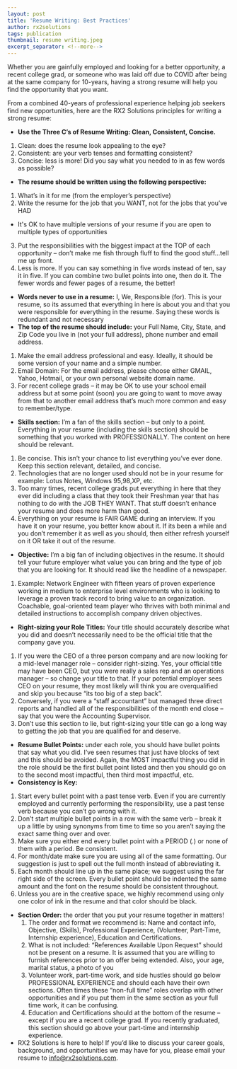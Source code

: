 ```yaml
---
layout: post
title: 'Resume Writing: Best Practices'
author: rx2solutions
tags: publication
thumbnail: resume writing.jpeg
excerpt_separator: <!--more-->
---
```

Whether you are gainfully employed and looking for a better opportunity, a recent college grad, or someone who was laid off due to COVID after being at the same company for 10-years, having a strong resume will help you find the opportunity that you want.
<!--more-->

From a combined 40-years of professional experience helping job seekers find new opportunities, here are the RX2 Solutions principles for writing a strong resume:
- **Use the Three C’s of Resume Writing: Clean, Consistent, Concise.**
 1. Clean: does the resume look appealing to the eye?
 1. Consistent: are your verb tenses and formatting consistent?
 1. Concise: less is more!  Did you say what you needed to in as few words as possible?
- **The resume should be written using the following perspective:**
 1. What’s in it for me (from the employer’s perspective)
 1. Write the resume for the job that you WANT, not for the jobs that you’ve HAD
  - It's OK to have multiple versions of your resume if you are open to multiple types of opportunities
 3. Put the responsibilities with the biggest impact at the TOP of each opportunity – don’t make me fish through fluff to find the good stuff…tell me up front.
 3. Less is more. If you can say something in five words instead of ten, say it in five.  If you can combine two bullet points into one, then do it.  The fewer words and fewer pages of a resume, the better!
- **Words never to use in a resume:** I, We, Responsible (for).  This is your resume, so its assumed that everything in here is about you and that you were responsible for everything in the resume.  Saying these words is redundant and not necessary
- **The top of the resume should include:** your Full Name, City, State, and Zip Code you live in (not your full address), phone number and email address.
 1. Make the email address professional and easy. Ideally, it should be some version of your name and a simple number.
 1. Email Domain: For the email address, please choose either GMAIL, Yahoo, Hotmail, or your own personal website domain name.
 1. For recent college grads – it may be OK to use your school email address but at some point (soon) you are going to want to move away from that to another email address that’s much more common and easy to remember/type.
- **Skills section:** I’m a fan of the skills section – but only to a point.  Everything in your resume (including the skills section) should be something that you worked with PROFESSIONALLY.  The content on here should be relevant.
 1. Be concise. This isn’t your chance to list everything you’ve ever done. Keep this section relevant, detailed, and concise.
 1. Technologies that are no longer used should not be in your resume for example: Lotus Notes, Windows 95,98,XP, etc.
 1. Too many times, recent college grads put everything in here that they ever did including a class that they took their Freshman year that has nothing to do with the JOB THEY WANT. That stuff doesn’t enhance your resume and does more harm than good.
 1. Everything on your resume is FAIR GAME during an interview. If you have it on your resume, you better know about it.  If its been a while and you don’t remember it as well as you should, then either refresh yourself on it OR take it out of the resume.
- **Objective:** I’m a big fan of including objectives in the resume.  It should tell your future employer what value you can bring and the type of job that you are looking for.  It should read like the headline of a newspaper.
 1. Example: Network Engineer with fifteen years of proven experience working in medium to enterprise level environments who is looking to leverage a proven track record to bring value to an organization.  Coachable, goal-oriented team player who thrives with both minimal and detailed instructions to accomplish company driven objectives.
- **Right-sizing your Role Titles:** Your title should accurately describe what you did and doesn’t necessarily need to be the official title that the company gave you.
 1. If you were the CEO of a three person company and are now looking for a mid-level manager role – consider right-sizing. Yes, your official title may have been CEO, but you were really a sales rep and an operations manager – so change your title to that.  If your potential employer sees CEO on your resume, they most likely will think you are overqualified and skip you because “its too big of a step back”.
 1. Conversely, if you were a “staff accountant” but managed three direct reports and handled all of the responsibilities of the month end close – say that you were the Accounting Supervisor.
 1. Don’t use this section to lie, but right-sizing your title can go a long way to getting the job that you are qualified for and deserve.
- **Resume Bullet Points:** under each role, you should have bullet points that say what you did.  I’ve seen resumes that just have blocks of text and this should be avoided.  Again, the MOST impactful thing you did in the role should be the first bullet point listed and then you should go on to the second most impactful, then third most impactful, etc.
 - **Consistency is Key:**
  1. Start every bullet point with a past tense verb. Even if you are currently employed and currently performing the responsibility, use a past tense verb because you can’t go wrong with it.
  1. Don’t start multiple bullet points in a row with the same verb – break it up a little by using synonyms from time to time so you aren’t saying the exact same thing over and over.
  1. Make sure you either end every bullet point with a PERIOD (.) or none of them with a period. Be consistent.
  1. For month/date make sure you are using all of the same formatting. Our suggestion is just to spell out the full month instead of abbreviating it.
  1. Each month should line up in the same place; we suggest using the far right side of the screen. Every bullet point should be indented the same amount and the font on the resume should be consistent throughout.
  1. Unless you are in the creative space, we highly recommend using only one color of ink in the resume and that color should be black.
- **Section Order:** the order that you put your resume together in matters!
  1. The order and format we recommend is: Name and contact info, Objective, (Skills), Professional Experience, (Volunteer, Part-Time, Internship experience), Education and Certifications.
  1. What is not included: “References Available Upon Request” should not be present on a resume. It is assumed that you are willing to furnish references prior to an offer being extended.  Also, your age, marital status, a photo of you
  1. Volunteer work, part-time work, and side hustles should go below PROFESSIONAL EXPERIENCE and should each have their own sections. Often times these “non-full time” roles overlap with other opportunities and if you put them in the same section as your full time work, it can be confusing.
  1. Education and Certifications should at the bottom of the resume – except if you are a recent college grad. If you recently graduated, this section should go above your part-time and internship experience.
- RX2 Solutions is here to help! If you’d like to discuss your career goals, background, and opportunities we may have for you, please email your resume to info@rx2solutions.com.
